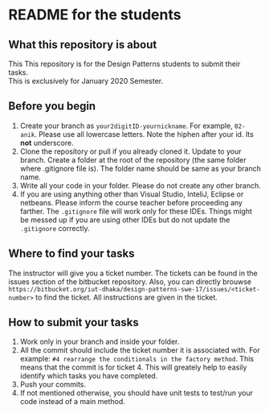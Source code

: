 # README for the students

## What this repository is about
This This repository is for the Design Patterns students to submit their tasks.  
This is exclusively for January 2020 Semester.

## Before you begin
1. Create your branch as `your2digitID-yournickname`. For example, `02-anik`. Please use all lowercase letters. Note the hiphen after your id. Its **not** underscore.
2. Clone the repository or pull if you already cloned it. Update to your branch. Create a folder at the root of the repository (the same folder where .gitignore file is). The folder name should be same as your branch name.
3. Write all your code in your folder. Please do not create any other branch.
4. If you are using anything other than Visual Studio, InteliJ, Eclipse or netbeans. Please inform the course teacher before proceeding any farther. The `.gitignore` file will work only for these IDEs. Things might be messed up if you are using other IDEs but do not update the `.gitignore` correctly.

## Where to find your tasks
The instructor will give you a ticket number. The tickets can be found in the issues section of the bitbucket repository. Also, you can directly brouwse `https://bitbucket.org/iut-dhaka/design-patterns-swe-17/issues/<ticket-number>` to find the ticket. All instructions are given in the ticket.

## How to submit your tasks
1. Work only in your branch and inside your folder.
2. All the commit should include the ticket number it is associated with. For example: `#4 rearrange the conditionals in the factory method`. This means that the commit is for ticket 4. This will greately help to easily identify which tasks you have completed.
3. Push your commits.
4. If not mentioned otherwise, you should have unit tests to test/run your code instead of a main method.



